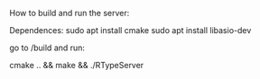 How to build and run the server:

Dependences:
sudo apt install cmake
sudo apt install libasio-dev

go to /build and run:

cmake .. && make && ./RTypeServer